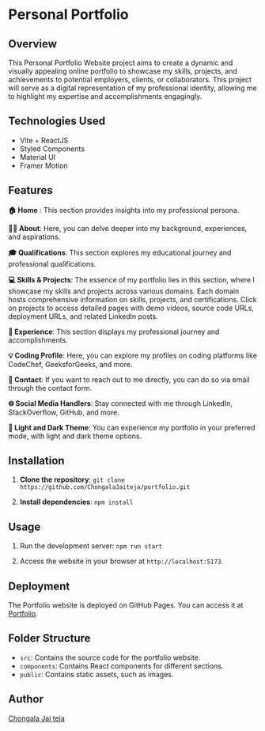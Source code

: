 # Personal Portfolio
## Overview
This Personal Portfolio Website project aims to create a dynamic and visually appealing online portfolio to showcase my skills, projects, and achievements to potential employers, clients, or collaborators. This project will serve as a digital representation of my professional identity, allowing me to highlight my expertise and accomplishments engagingly.

## Technologies Used
- Vite + ReactJS 
- Styled Components
- Material UI
- Framer Motion

## Features
**🏠 Home** : 
This section provides insights into my professional persona.

**👨‍💼 About**:
Here, you can delve deeper into my background, experiences, and aspirations.

**🎓 Qualifications**:
This section explores my educational journey and professional qualifications.

**💻 Skills & Projects**:
The essence of my portfolio lies in this section, where I showcase my skills and projects across various domains. Each domain hosts comprehensive information on skills, projects, and certifications. Click on projects to access detailed pages with demo videos, source code URLs, deployment URLs, and related LinkedIn posts.

**💼 Experience**:
This section displays my professional journey and accomplishments.

**💡 Coding Profile**:
 Here, you can explore my profiles on coding platforms like CodeChef, GeeksforGeeks, and more.

**📧 Contact**:
If you want to reach out to me directly, you can do so via email through the contact form.

**🌐 Social Media Handlers**:
Stay connected with me through LinkedIn, StackOverflow, GitHub, and more.

**🎨 Light and Dark Theme**:
You can experience my portfolio in your preferred mode, with light and dark theme options.

## Installation
1. **Clone the repository**:
`git clone https://github.com/ChongalaJaiteja/portfolio.git`

2. **Install dependencies**:
`npm install`

## Usage
1. Run the development server:
`npm run start`

2. Access the website in your browser at `http://localhost:5173`.

## Deployment
The Portfolio website is deployed on GitHub Pages. You can access it at [Portfolio](https://chongalajaiteja.github.io/portfolio/).

## Folder Structure
- `src`: Contains the source code for the portfolio website.
- `components`: Contains React components for different sections.
- `public`: Contains static assets, such as images.

## Author
[Chongala Jai teja](https://github.com/ChongalaJaiteja)

